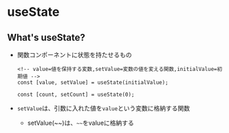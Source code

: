 # useState

## What's useState?
- 関数コンポーネントに状態を持たせるもの
  ```
  <!-- value=値を保持する変数,setValue=変数の値を変える関数,initialValue=初期値 -->
  const [value, setValue] = useState(initialValue);
  ```

  ```
  const [count, setCount] = useState(0);
  ```
- `setValue`は、引数に入れた値を`value`という変数に格納する関数
  - setValue(~~)は、`~~`をvalueに格納する